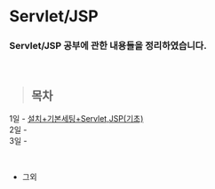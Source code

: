 Servlet/JSP
==============

### Servlet/JSP 공부에 관한 내용들을 정리하였습니다.

<br/>

> ## 목차 <br>
 1일 - [설치+기본세팅+Servlet,JSP(기초)]() <br/>
 2일 - []() <br/>
 3일 - []() <br/>
 
 <br/> 
 
 * 그외 <br/>
  []() <br/>
